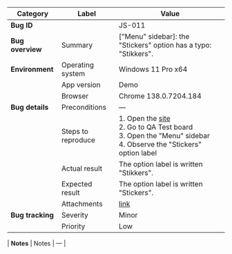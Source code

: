 | **Category** | **Label** | **Value** |
|---|---|---|
| **Bug ID** |  | JS-011 |
| **Bug overview** | Summary | ["Menu" sidebar]: the "Stickers" option has a typo: "Stikkers". |
| **Environment** | Operating system | Windows 11 Pro x64 |
|  | App version | Demo |
|  | Browser | Chrome 138.0.7204.184 |
| **Bug details** | Preconditions | — |
|  | Steps to reproduce | 1. Open the [site](https://mate-academy-images.s3.eu-central-1.amazonaws.com/c8907025538486ce4c46981003fc83bc_da130fe234.png)<br>2. Go to QA Test board<br>3. Open the "Menu" sidebar<br>4. Observe the "Stickers" option label |
|  | Actual result | The option label is written "Stikkers". |
|  | Expected result | The option label is written "Stickers". |
|  | Attachments | [link](https://github.com/Roksolana-K/qa-portfolio/blob/main/bugs-from-screenshot/attachments/JS-011.png) |
| **Bug tracking** | Severity | Minor |
|  | Priority | Low |

| **Notes** | Notes | — |
